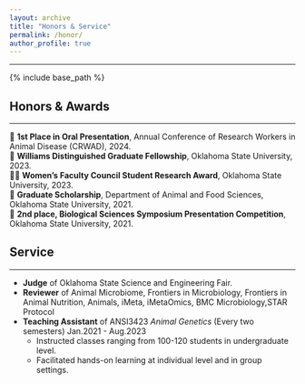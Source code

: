```yaml
---
layout: archive
title: "Honors & Service"
permalink: /honor/
author_profile: true
---
```

***
{% include base_path %}

## Honors & Awards
***
🐷 **1st Place in Oral Presentation**, Annual Conference of Research Workers in Animal Disease (CRWAD), 2024. <br />
🌻 **Williams Distinguished Graduate Fellowship**, Oklahoma State University, 2023. <br />
👩‍🎓 **Women’s Faculty Council Student Research Award**, Oklahoma State University, 2023. <br />
🐥 **Graduate Scholarship**, Department of Animal and Food Sciences, Oklahoma State University, 2021. <br />
🐶 **2nd place, Biological Sciences Symposium Presentation Competition**, Oklahoma State University, 2021.

## Service
***
* **Judge** of Oklahoma State Science and Engineering Fair.
* **Reviewer** of Animal Microbiome, Frontiers in Microbiology, Frontiers in Animal Nutrition, Animals, iMeta, iMetaOmics, BMC Microbiology,STAR Protocol
* **Teaching Assistant** of ANSI3423 *Animal Genetics* (Every two semesters) Jan.2021 - Aug.2023 <br />
  -  Instructed classes ranging from 100-120 students in undergraduate level.
  -  Facilitated hands-on learning at individual level and in group settings.
